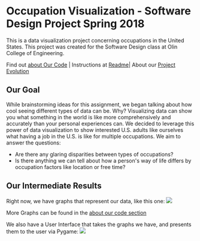 # Occupation Visualization - Software Design Project Spring 2018

This is a data visualization project concerning occupations in the United States. This project was created for the Software Design class at Olin College of Engineering.

Find out [about Our Code](AboutOurCode.md) | Instructions at [Readme](README.md)| About our [Project Evolution](projectevolution.md)

## Our Goal

While brainstorming ideas for this assignment, we began talking about how cool seeing different types of data can be. Why? Visualizing data can show you what something in the world is like more comprehensively and accurately than your personal experiences can.
We decided to leverage this power of data visualization to show interested U.S. adults like ourselves what having a job in the U.S. is like for multiple occupations.
We aim to answer the questions:
- Are there any glaring disparities between types of occupations?
- Is there anything we can tell about how a person's way of life differs by occupation factors like location or free time?

## Our Intermediate Results

Right now, we have graphs that represent our data, like this one: 
![]({{"Pie_Chart.png"|absolute_url}})

More Graphs can be found in the [about our code section](AboutOurCode.md)

We also have a User Interface that takes the graphs we have, and presents them to the user via Pygame:
![]({{"UI_Example.png"|absolute_url}})


